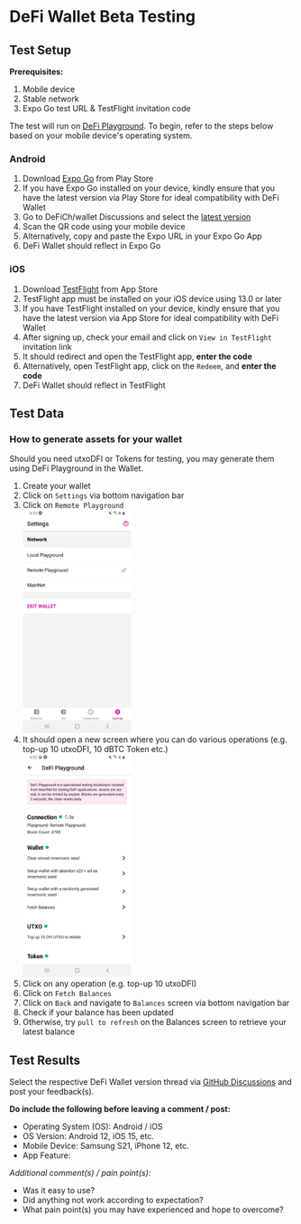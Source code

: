 # DeFi Wallet Beta Testing

## Test Setup

**Prerequisites:**

1. Mobile device
2. Stable network
3. Expo Go test URL & TestFlight invitation code

The test will run on [DeFi Playground](https://github.com/DeFiCh/wallet#testing). To begin, refer to the steps below based on your mobile device's operating system.

### Android
1. Download [Expo Go](https://play.google.com/store/apps/details?id=host.exp.exponent&referrer=www) from Play Store
2. If you have Expo Go installed on your device, kindly ensure that you have the latest version via Play Store for ideal compatibility with DeFi Wallet
3. Go to DeFiCh/wallet Discussions and select the [latest version](https://github.com/DeFiCh/wallet/discussions/categories/beta-testing)
4. Scan the QR code using your mobile device
5. Alternatively, copy and paste the Expo URL in your Expo Go App
6. DeFi Wallet should reflect in Expo Go

### iOS
1. Download [TestFlight](https://apps.apple.com/us/app/testflight/id899247664) from App Store
2. TestFlight app must be installed on your iOS device using 13.0 or later
2. If you have TestFlight installed on your device, kindly ensure that you have the latest version via App Store for ideal compatibility with DeFi Wallet
3. After signing up, check your email and click on `View in TestFlight` invitation link
4. It should redirect and open the TestFlight app, **enter the code**
5. Alternatively, open TestFlight app, click on the `Redeem`, and **enter the code**
7. DeFi Wallet should reflect in TestFlight

## Test Data

### How to generate assets for your wallet
Should you need utxoDFI or Tokens for testing, you may generate them using DeFi Playground in the Wallet.

1. Create your wallet
2. Click on `Settings` via bottom navigation bar 
3. Click on `Remote Playground`
      <div>
        <img alt="settings" width="40%" src="/.github/images/beta_testing/settings.jpg" />
      </div>
4. It should open a new screen where you can do various operations (e.g. top-up 10 utxoDFI, 10 dBTC Token etc.)
      <div>
        <img alt="playground" width="40%" src="/.github/images/beta_testing/playground.jpg" />
      </div>
5. Click on any operation (e.g. top-up 10 utxoDFI) 
6. Click on `Fetch Balances`
7. Click on `Back` and navigate to `Balances` screen via bottom navigation bar
8. Check if your balance has been updated
9. Otherwise, try `pull to refresh` on the Balances screen to retrieve your latest balance

## Test Results
Select the respective DeFi Wallet version thread via [GitHub Discussions](https://github.com/DeFiCh/wallet/discussions/categories/beta-testing) and post your feedback(s). 

**Do include the following before leaving a comment / post:**
- Operating System (OS): Android / iOS
- OS Version: Android 12, iOS 15, etc.
- Mobile Device: Samsung S21, iPhone 12, etc.
- App Feature:
<!-- Kindly attach screenshot for better reference -->

_Additional comment(s) / pain point(s):_
- Was it easy to use?
- Did anything not work according to expectation?
- What pain point(s) you may have experienced and hope to overcome?

